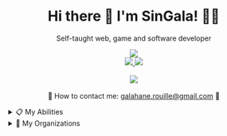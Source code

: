 <h1 align='center'>
Hi there 👋 I'm SinGala! 👨‍💻
</h1>

<p align='center'>
Self-taught web, game and software developer
  <br/>
</p>

<p align='center'>
  <img src="https://komarev.com/ghpvc/?username=Sin-Gala"></a><br/>
  <a href='https://www.linkedin.com/in/galahane-rouille-poirel-641196183/' target='_blank'>
  <img src="https://img.shields.io/badge/LinkedIn-0077B5?style=for-the-badge&logo=linkedin&logoColor=white" />
</a>
<a href='https://twitter.com/sin_gala' target='_blank'>
  <img src="https://img.shields.io/badge/Twitter-1DA1F2?style=for-the-badge&logo=twitter&logoColor=white" />
</a>
  <br/>
  <br/>

<!--<img src="https://github-readme-stats.vercel.app/api/?username=Sin-Gala&count_private=true&theme=tokyonight&showicons=true" />-->
<img src="https://github-readme-stats.vercel.app/api/top-langs/?username=Sin-Gala&theme=tokyonight" />


<br />
<br/>
📧 How to contact me: <a href='mailto:galahane.rouille@gmail.com'>galahane.rouille@gmail.com</a> 📧
</p>

<details>
  <summary>📋 My Abilities</summary>
  
### My coding abilities
|  Working with (Languages) | Learning  |    |  Working with (Softwares & Frameworks) | Learning      |
| :------------------------:|:---------:|----| :-------------------------------------:|:-------------:|
| HTML                      | C         |    | Unity                                  | AndroidStudio |
| CSS                       | C++       |    | WampServer                             | HxD           |
| Javascript / JQuery       | Rust      |    | PHPMyAdmin                             | Postman       |
| C#                        | Python    |    | Fabric                                 | NeutralinoJS  |
| Julia                     | Kotlin    |    | OpenTK, LWJGL                          | Tauri         |
| PHP                       | Assembly  |    | Github                                 | React         |
| SQL                       | Bash      |    | GB Studio                              | ANTLR4        |
| Java                      |           |    |                                        | LLVM          |

### Languages I speak
<ul>
  <li>French: Native</li>
  <li>English: Fluent</li>
  <li>Portuguese (Brazil): Basics</li>
  <li>Spanish: Basics</li>
</ul>
</details>

<details>
  <summary>📌 My Organizations</summary>
<ul>
  <li><a href="https://github.com/TheanaProductions">Theana Productions</a></li>
</ul>
  </details
